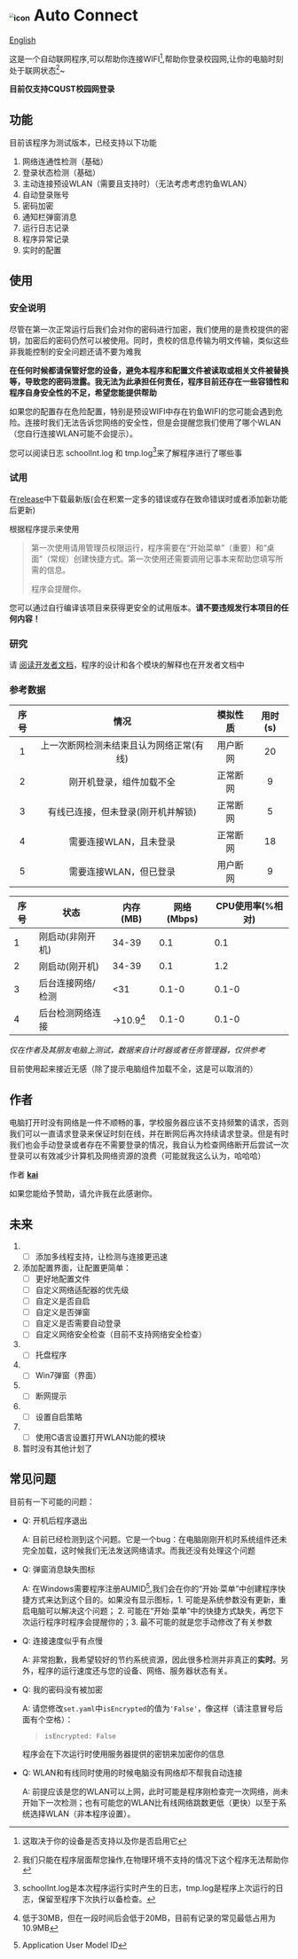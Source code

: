 # <img src="./resources/icon.ico" alt="icon" style="zoom:50%;" /> Auto Connect

[English](./readme_EN.md)

这是一个自动联网程序,可以帮助你连接WIFI[^1],帮助你登录校园网,让你的电脑时刻处于联网状态[^2]~  

**目前仅支持CQUST校园网登录**  



## 功能

目前该程序为测试版本，已经支持以下功能

1.  网络连通性检测（基础）
2.  登录状态检测（基础）
3.  主动连接预设WLAN（需要且支持时）（无法考虑考虑钓鱼WLAN）
4.  自动登录账号
5.  密码加密
6.  通知栏弹窗消息
7.  运行日志记录
8.  程序异常记录
9.  实时的配置

## 使用

### 安全说明

尽管在第一次正常运行后我们会对你的密码进行加密，我们使用的是贵校提供的密钥，加密后的密码仍然可以被使用。同时，贵校的信息传输为明文传输，类似这些非我能控制的安全问题还请不要为难我

**在任何时候都请保管好您的设备，避免本程序和配置文件被读取或相关文件被替换等，导致您的密码泄露。我无法为此承担任何责任，程序目前还存在一些容错性和程序自身安全性的不足，希望您能提供帮助**

如果您的配置存在危险配置，特别是预设WIFI中存在钓鱼WIFI的您可能会遇到危险。连接时我们无法告诉您网络的安全性，但是会提醒您我们使用了哪个WLAN（您自行连接WLAN可能不会提示）。

您可以阅读日志 schoolInt.log 和 tmp.log[^log]来了解程序进行了哪些事

[^log]: schoolInt.log是本次程序运行实时产生的日志，tmp.log是程序上次运行的日志，保留至程序下次执行以备检查。

### 试用

在[release](https://github.com/kaivictor/AutoConnect/releases)中下载最新版(会在积累一定多的错误或存在致命错误时或者添加新功能后更新)

根据程序提示来使用

> 第一次使用请用管理员权限运行，程序需要在“开始菜单”（重要）和“桌面”（常规）创建快捷方式。第一次使用还需要调用记事本来帮助您填写所需的信息。
>
> 程序会提醒你。

您可以通过自行编译该项目来获得更安全的试用版本。**请不要违规发行本项目的任何内容！**

### 研究

请 [阅读开发者文档](develop.md)，程序的设计和各个模块的解释也在开发者文档中

### 参考数据

| 序号 |                   情况                   | 模拟性质 | 用时(s) |
| :--: | :--------------------------------------: | :------: | :-----: |
|  1   | 上一次断网检测未结束且认为网络正常(有线) | 用户断网 |   20    |
|  2   |         刚开机登录，组件加载不全         | 正常断网 |    9    |
|  3   |    有线已连接，但未登录(刚开机并解锁)    | 正常断网 |    5    |
|  4   |          需要连接WLAN，且未登录          | 正常断网 |   18    |
|  5   |          需要连接WLAN，但已登录          | 用户断网 |    9    |

| 序号 | 状态              | 内存(MB)      | 网络(Mbps) | CPU使用率(%相对) |
| ---- | ----------------- | ------------- | ---------- | ---------------- |
| 1    | 刚启动(非刚开机)  | 34-39         | 0.1        | 0.1              |
| 2    | 刚启动(刚开机)    | 34-39         | 0.1        | 1.2              |
| 3    | 后台连接网络/检测 | <31           | 0.1-0      | 0.1-0            |
| 4    | 后台检测网络连接  | ->10.9[^最低] | 0.1-0      | 0.1-0            |

*仅在作者及其朋友电脑上测试，数据来自计时器或者任务管理器，仅供参考*

目前使用起来接近无感（除了提示电脑组件加载不全，这是可以取消的）

## 作者

电脑打开时没有网络是一件不顺畅的事，学校服务器应该不支持频繁的请求，否则我们可以一直请求登录来保证时刻在线，并在断网后再次持续请求登录。但是有时我们也会手动登录或者存在不需要登录的情况，我自认为检查网络断开后尝试一次登录可以有效减少计算机及网络资源的浪费（可能就我这么认为，哈哈哈）

作者 [**kai**](https://github.com/kaivictor)

如果您能给予赞助，请允许我在此感谢你。

## 未来

1. - [ ] 添加多线程支持，让检测与连接更迅速
2. 添加配置界面，让配置更简单：
   - [ ] 更好地配置文件
   - [ ] 自定义网络适配器的优先级
   - [ ] 自定义是否自启
   - [ ] 自定义是否弹窗
   - [ ] 自定义是否需要自动登录
   - [ ] 自定义网络安全检查（目前不支持网络安全检查）
3. - [ ] 托盘程序
4. - [ ] Win7弹窗（界面）
5. - [ ] 断网提示
6. - [ ] 设置自启策略
7. - [ ] 使用C语言设置打开WLAN功能的模块
8.  暂时没有其他计划了

## 常见问题

目前有一下可能的问题：

* Q: 开机后程序退出

  A: 目前已经检测到这个问题。它是一个bug：在电脑刚刚开机时系统组件还未完全加载，这时候我们无法发送网络请求。而我还没有处理这个问题

* Q: 弹窗消息缺失图标

  A: 在Windows需要程序注册AUMID[^AUMID],我们会在你的“开始·菜单”中创建程序快捷方式来达到这个目的。如果没有显示图标，1. 可能是系统参数没有更新，重启电脑可以解决这个问题； 2.  可能在“开始·菜单”中的快捷方式缺失，再您下次运行程序时程序会提醒你的；3. 最不可能的就是您手动修改了有关参数

* Q: 连接速度似乎有点慢

  A: 非常抱歉，我希望较好的节约系统资源，因此很多检测并非真正的**实时**。另外，程序的运行速度还与您的设备、网络、服务器状态有关。

* Q: 我的密码没有被加密

  A: 请您修改<code>set.yaml</code>中<code>isEncrypted</code>的值为<code>'False'</code>，像这样（请注意冒号后面有个空格）：

  > <code>isEncrypted: False</code>

  程序会在下次运行时使用服务器提供的密钥来加密你的信息
  
* Q: WLAN和有线同时使用的时候电脑没有网络却不帮我自动连接

  A: 前提应该是您的WLAN可以上网，此时可能是程序刚检查完一次网络，尚未开始下一次检测；也有可能您的WLAN比有线网络跳数更低（更快）以至于系统选择WLAN（非本程序设置）。



[^1]: 这取决于你的设备是否支持以及你是否启用它

[^2]: 我们只能在程序层面帮您操作,在物理环境不支持的情况下这个程序无法帮助你
[^AUMID]: Application User Model ID
[^最低]: 低于30MB，但在一段时间后会低于20MB，目前有记录的常见最低占用为10.9MB

[img, icon]: 很抱歉，这张图是在米游社获取的，我使用了很多工具都找不到他的作者，还请作者联系我并希望作者允许我使用它



